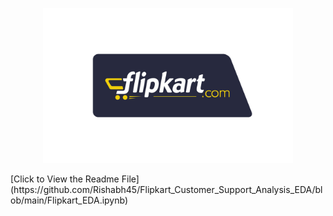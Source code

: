 <p align="center">
  <img src="https://github.com/Rishabh45/Flipkart_Customer_Support_Analysis_EDA/blob/main/flipkart_logo.png" alt="Centered Image" width="400">
</p>
[Click to View the Readme File](https://github.com/Rishabh45/Flipkart_Customer_Support_Analysis_EDA/blob/main/Flipkart_EDA.ipynb)

